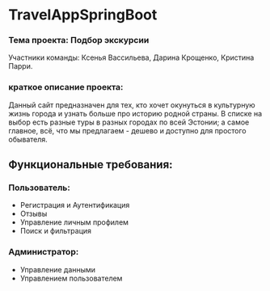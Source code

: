 # TravelAppSpringBoot
### Тема проекта: Подбор экскурсии
Участники команды: Ксенья Вассильева, Дарина Крощенко, Кристина Парри.
### краткое описание проекта:
Данный сайт предназначен для тех, кто хочет окунуться в культурную жизнь города и узнать больше про историю родной страны. 
В списке на выбор есть разные туры в разных городах по всей Эстонии; а самое главное, всё, что мы предлагаем - дешево и доступно для простого обывателя.


## Функциональные требования:

### Пользователь:
+ Регистрация и Аутентификация 
+ Отзывы
+ Управление личным профилем
+ Поиск и фильтрация
### Администратор:
+ Управление данными
+ Управлением пользователем
